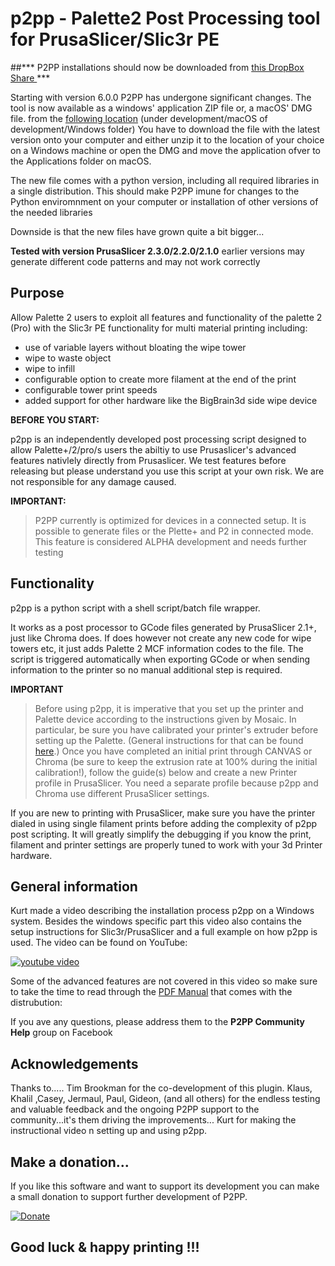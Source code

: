 

# p2pp - **Palette2 Post Processing tool for PrusaSlicer/Slic3r PE**

##*** P2PP installations should now be downloaded from [this DropBox Share ](https://www.dropbox.com/sh/q0vhg6u90a8wbox/AAB2jEGWGZBYlqXnTCLkojCla?dl=0) ***

Starting with version 6.0.0 P2PP has undergone significant changes.  The tool is now available as a windows' application ZIP file or, a macOS' DMG file. from the [following location](https://www.dropbox.com/sh/q0vhg6u90a8wbox/AAB2jEGWGZBYlqXnTCLkojCla?dl=0) (under development/macOS of development/Windows folder)
You have to download the file with the latest version onto your computer and either unzip it to the location of your choice on a Windows machine or open the DMG and move the application ofver to the Applications folder on macOS.

The new file comes with a python version, including all required libraries in a single distribution.   This should make P2PP imune for changes to the Python enviromnment on your computer or installation of other versions of the needed libraries

Downside is that the new files have grown quite a bit bigger...



**Tested with version PrusaSlicer 2.3.0/2.2.0/2.1.0**
earlier versions may generate different code patterns and may not work correctly

## Purpose

Allow Palette 2 users to exploit all features and functionality of the palette 2 (Pro) with the Slic3r PE functionality for multi material printing including:

- use of variable layers without bloating the wipe tower
- wipe to waste object
- wipe to infill
- configurable option to create more filament at the end of the print 
- configurable tower print speeds
- added support for other hardware like the BigBrain3d side wipe device


**BEFORE YOU START:**

p2pp is an independently developed post processing script designed to allow Palette+/2/pro/s users the abiltiy to use Prusaslicer's advanced features nativlely directly from Prusaslicer. We test features before releasing but please understand you use this script at your own risk. We are not responsible for any damage caused.

**IMPORTANT:**
> P2PP currently is optimized for devices in a connected setup.  It is possible to generate files or the Plette+ and P2 in connected mode.  
This feature is considered ALPHA development and needs further testing


## Functionality

p2pp is a python script with a shell script/batch file wrapper.

It works as a post processor to GCode files generated by PrusaSlicer 2.1+, just like Chroma does.   If does however not create any new code for wipe towers etc, it just adds Palette 2 MCF information codes to the file.  The script is triggered automatically when exporting GCode or when sending information to the printer so no manual additional step is required.  

**IMPORTANT**
> Before using p2pp, it is imperative that you set up the printer and Palette device according to the
instructions given by Mosaic. In particular, be sure you have calibrated your printer's extruder before setting
up the Palette.
(General instructions for that can be found [here](https://all3dp.com/2/extruder-calibration-6-easy-steps-2).)
Once you have completed an initial print through CANVAS or Chroma (be sure to keep the extrusion rate at 100% 
during the initial calibration!), follow the guide(s) below and create a new 
Printer profile in PrusaSlicer. You need a separate profile because
p2pp and Chroma use different PrusaSlicer settings.

If you are new to printing with PrusaSlicer, make sure you have the printer dialed in using single filament prints before
adding the complexity of p2pp post scripting.   It will greatly simplify the debugging if you know the print, filament and printer
settings are properly tuned to work with your 3d Printer hardware.

## General information

Kurt made a video describing the installation process p2pp on a Windows system.  Besides the windows specific part this video also contains the 
setup instructions for Slic3r/PrusaSlicer and a full example on how p2pp is used.   The video can be found on YouTube:

[![youtube video](https://img.youtube.com/vi/JuTdq-IlRj4/0.jpg)](https://www.youtube.com/watch?v=JuTdq-IlRj4&t=1s "P2PP Installation and Configuration")

Some of the advanced features are not covered in this video so make sure to take the time to read through the [PDF Manual](https://github.com/tomvandeneede/p2pp/blob/dev/docs/P2PP%20user%20manual.pdf) that comes with the distrubution:

If you ave any questions, please address them to the **P2PP Community Help** group on Facebook

## Acknowledgements

Thanks to.....
Tim Brookman for the co-development of this plugin.
Klaus, Khalil ,Casey, Jermaul, Paul, Gideon,   (and all others) for the endless testing and valuable feedback and the ongoing P2PP support to the community...it's them driving the improvements...
Kurt for making the instructional video n setting up and using p2pp.

## Make a donation...

If you like this software and want to support its development you can make a small donation to support further development of P2PP.

[![Donate](https://img.shields.io/badge/Donate-PayPal-green.svg)](https://www.paypal.com/cgi-bin/webscr?cmd=_donations&business=t.vandeneede@pandora.be&lc=EU&item_name=Donation+to+P2PP+Developer&no_note=0&cn=&currency_code=EUR&bn=PP-DonationsBF:btn_donateCC_LG.gif:NonHosted)



## **Good luck & happy printing !!!**





